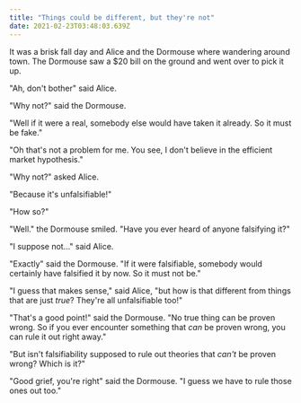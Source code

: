 ```yaml
---
title: "Things could be different, but they're not"
date: 2021-02-23T03:48:03.639Z
---
```


<section>

It was a brisk fall day and Alice and the Dormouse where wandering around town. The Dormouse saw a $20 bill on the ground and went over to pick it up.

"Ah, don't bother" said Alice.

"Why not?" said the Dormouse.

"Well if it were a real, somebody else would have taken it already. So it must be fake."

"Oh that's not a problem for me. You see, I don't believe in the efficient market hypothesis."

"Why not?" asked Alice.

"Because it's unfalsifiable!"

"How so?"

"Well." the Dormouse smiled. "Have you ever heard of anyone falsifying it?"

"I suppose not..." said Alice.

"Exactly" said the Dormouse. "If it were falsifiable, somebody would certainly have falsified it by now. So it must not be."

"I guess that makes sense," said Alice, "but how is that different from things that are just *true*? They're all unfalsifiable too!"

"That's a good point!" said the Dormouse. "No true thing can be proven wrong. So if you ever encounter something that *can* be proven wrong, you can rule it out right away."

"But isn't falsifiability supposed to rule out theories that *can't* be proven wrong? Which is it?"

"Good grief, you're right" said the Dormouse. "I guess we have to rule those ones out too."

</section>
